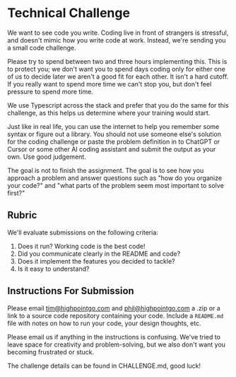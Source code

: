 # Technical Challenge

We want to see code you write. Coding live in front of strangers is stressful, and doesn't mimic how you write code at work. Instead, we're sending you a small code challenge. 

Please try to spend between two and three hours implementing this. This is to protect you; we don't want you to spend days coding only for either one of us to decide later we aren't a good fit for each other. It isn't a hard cutoff. If you really want to spend more time we can't stop you, but don't feel pressure to spend more time.

We use Typescript across the stack and prefer that you do the same for this challenge, as this helps us determine where your training would start.

Just like in real life, you can use the internet to help you remember some syntax or figure out a library. You should not use someone else's solution for the coding challenge or paste the problem definition in to ChatGPT or Cursor or some other AI coding assistant and submit the output as your own. Use good judgement.

The goal is not to finish the assignment. The goal is to see how you approach a problem and answer questions such as "how do you organize your code?" and "what parts of the problem seem most important to solve first?"

## Rubric

We'll evaluate submissions on the following criteria:

1. Does it run? Working code is the best code!
1. Did you communicate clearly in the README and code?
1. Does it implement the features you decided to tackle?
1. Is it easy to understand?

## Instructions For Submission

Please email [tim@highpointgo.com](mailto:tim@highpointgo.com) and [phil@highpointgo.com](mailto:phil@highpointgo.com) a .zip or a link to a source code repository containing your code. Include a `README.md` file with notes on how to run your code, your design thoughts, etc.

Please email us if anything in the instructions is confusing. We've tried to leave space for creativity and problem-solving, but we also don't want you becoming frustrated or stuck.

The challenge details can be found in CHALLENGE.md, good luck!
